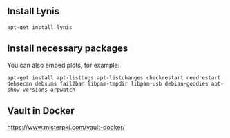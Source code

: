 
## Install Lynis



```
apt-get install lynis
```

## Install necessary packages

You can also embed plots, for example:

```
apt-get install apt-listbugs apt-listchanges checkrestart needrestart debsecan debsums fail2ban libpam-tmpdir libpam-usb debian-goodies apt-show-versions arpwatch 
```


## Vault in Docker

https://www.misterpki.com/vault-docker/
